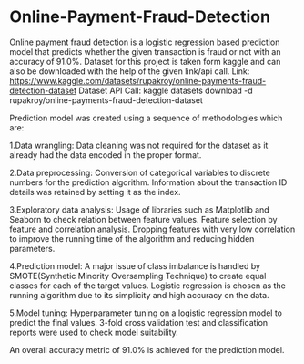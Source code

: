 # Online-Payment-Fraud-Detection

Online payment fraud detection is a logistic regression based prediction model that predicts whether the given transaction is fraud or not with an accuracy of 91.0%.
Dataset for this project is taken form kaggle and can also be downloaded with the help of the given link/api call. 
Link: https://www.kaggle.com/datasets/rupakroy/online-payments-fraud-detection-dataset
Dataset API Call: kaggle datasets download -d rupakroy/online-payments-fraud-detection-dataset

Prediction model was created using a sequence of methodologies which are: 

1.Data wrangling: Data cleaning was not required for the dataset as it already had the data encoded in the proper format. 

2.Data preprocessing: Conversion of categorical variables to discrete numbers for the prediction algorithm. Information about the transaction ID details was retained by setting it as the index. 

3.Exploratory data analysis: Usage of libraries such as Matplotlib and Seaborn to check relation between feature values. Feature selection by feature and correlation analysis. Dropping features with very low correlation to improve the running time of the algorithm and reducing hidden parameters.

4.Prediction model: A major issue of class imbalance is handled by SMOTE(Synthetic Minority Oversampling Technique) to create equal classes for each of the target values. Logistic regression is chosen as the running algorithm due to its simplicity and high accuracy on the data. 

5.Model tuning: Hyperparameter tuning on a logistic regression model to predict the final values. 3-fold cross validation test and classification reports were used to check model suitability. 

An overall accuracy metric of 91.0% is achieved for the prediction model. 
